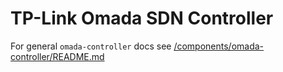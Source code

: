 # TP-Link Omada SDN Controller

For general `omada-controller` docs see [/components/omada-controller/README.md](../../../components/omada-controller/README.md)
